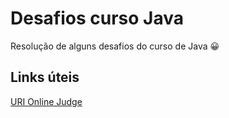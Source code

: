 # Desafios curso Java
Resolução de alguns desafios do curso de Java :grinning:

## Links úteis
[URI Online Judge](https://www.urionlinejudge.com.br/)
